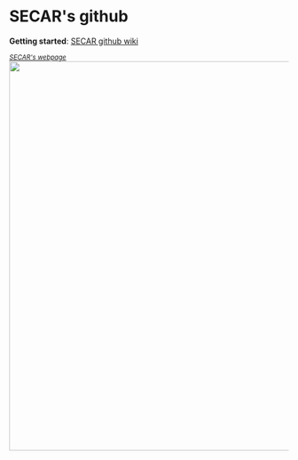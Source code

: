 # SECAR's github

**Getting started**: [SECAR github wiki](https://github.com/SECAR-FRIB/.github/wiki)

<sub>*[SECAR's webpage](http://secar.space/#)*</sub>\
[<img src="https://user-images.githubusercontent.com/20517222/181576496-b35a3116-e54d-4c45-8d68-2cbed450109c.png" width="700" />](http://secar.space/#)

